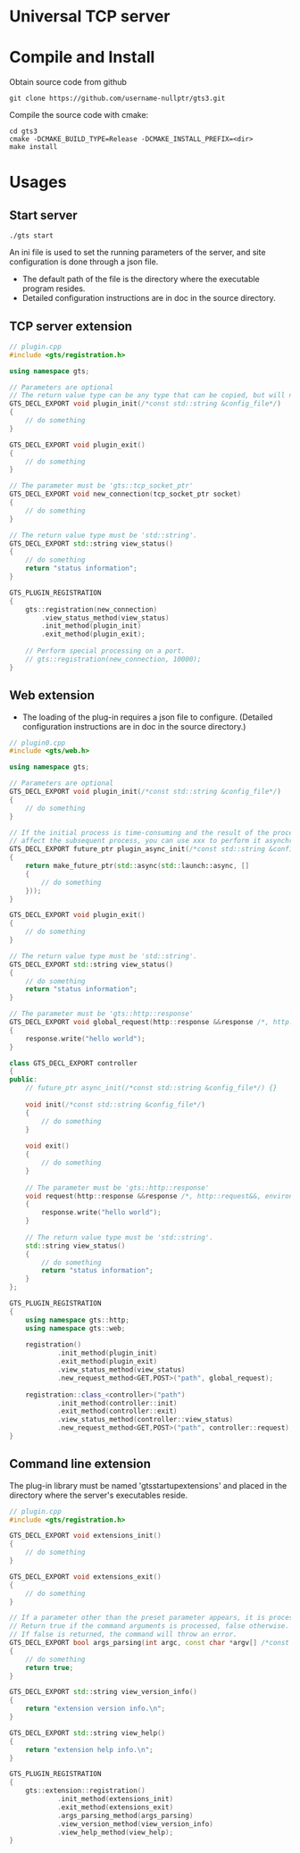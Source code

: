 # Universal TCP server

# Compile and Install

Obtain source code from github

```shell
git clone https://github.com/username-nullptr/gts3.git
```

Compile the source code with cmake:

```shell
cd gts3
cmake -DCMAKE_BUILD_TYPE=Release -DCMAKE_INSTALL_PREFIX=<dir>
make install
```

# Usages

## Start server

```shell
./gts start
```

An ini file is used to set the running parameters of the server, and site configuration is done through a json file. 

* The default path of the file is the directory where the executable program resides.
* Detailed configuration instructions are in doc in the source directory.

## TCP server extension

```c++
// plugin.cpp
#include <gts/registration.h>

using namespace gts;

// Parameters are optional
// The return value type can be any type that can be copied, but will not be processed.
GTS_DECL_EXPORT void plugin_init(/*const std::string &config_file*/)
{
	// do something
}

GTS_DECL_EXPORT void plugin_exit()
{
	// do something
}

// The parameter must be 'gts::tcp_socket_ptr'
GTS_DECL_EXPORT void new_connection(tcp_socket_ptr socket)
{
	// do something
}

// The return value type must be 'std::string'.
GTS_DECL_EXPORT std::string view_status()
{
	// do something
    return "status information";
}

GTS_PLUGIN_REGISTRATION
{
	gts::registration(new_connection)
		.view_status_method(view_status)
		.init_method(plugin_init)
		.exit_method(plugin_exit);
    
    // Perform special processing on a port.
    // gts::registration(new_connection, 10000);
}
```

## Web extension

- The loading of the plug-in requires a json file to configure. (Detailed configuration instructions are in doc in the source directory.)

```c++
// plugin0.cpp
#include <gts/web.h>

using namespace gts;

// Parameters are optional
GTS_DECL_EXPORT void plugin_init(/*const std::string &config_file*/)
{
	// do something
}

// If the initial process is time-consuming and the result of the process does not
// affect the subsequent process, you can use xxx to perform it asynchronously.
GTS_DECL_EXPORT future_ptr plugin_async_init(/*const std::string &config_file*/)
{
	return make_future_ptr(std::async(std::launch::async, []
	{
		// do something
	}));
}

GTS_DECL_EXPORT void plugin_exit()
{
	// do something
}

// The return value type must be 'std::string'.
GTS_DECL_EXPORT std::string view_status()
{
	// do something
    return "status information";
}

// The parameter must be 'gts::http::response'
GTS_DECL_EXPORT void global_request(http::response &&response /*, http::request&&, environments&&*/)
{
	response.write("hello world");
}

class GTS_DECL_EXPORT controller
{
public:
    // future_ptr async_init(/*const std::string &config_file*/) {}
    
    void init(/*const std::string &config_file*/)
    {
        // do something
    }
    
    void exit()
    {
	    // do something
    }
    
    // The parameter must be 'gts::http::response'
    void request(http::response &&response /*, http::request&&, environments&&*/)
    {
	    response.write("hello world");
    }
    
    // The return value type must be 'std::string'.
    std::string view_status()
    {
	    // do something
        return "status information";
    }
};

GTS_PLUGIN_REGISTRATION
{
	using namespace gts::http;
	using namespace gts::web;
    
	registration()
			.init_method(plugin_init)
			.exit_method(plugin_exit)
			.view_status_method(view_status)
			.new_request_method<GET,POST>("path", global_request);
        
	registration::class_<controller>("path")
			.init_method(controller::init)
			.exit_method(controller::exit)
			.view_status_method(controller::view_status)
			.new_request_method<GET,POST>("path", controller::request);
}
```

## Command line extension

The plug-in library must be named 'gtsstartupextensions' and placed in the directory where the server's executables reside.

```c++
// plugin.cpp
#include <gts/registration.h>

GTS_DECL_EXPORT void extensions_init()
{
	// do something
}

GTS_DECL_EXPORT void extensions_exit()
{
	// do something
}

// If a parameter other than the preset parameter appears, it is processed in this function.
// Return true if the command arguments is processed, false otherwise.
// If false is returned, the command will throw an error.
GTS_DECL_EXPORT bool args_parsing(int argc, const char *argv[] /*const string_list &args*/)
{
	// do something
	return true;
}

GTS_DECL_EXPORT std::string view_version_info()
{
	return "extension version info.\n";
}

GTS_DECL_EXPORT std::string view_help()
{
	return "extension help info.\n";
}

GTS_PLUGIN_REGISTRATION
{
	gts::extension::registration()
			.init_method(extensions_init)
			.exit_method(extensions_exit)
			.args_parsing_method(args_parsing)
			.view_version_method(view_version_info)
			.view_help_method(view_help);
}
```


